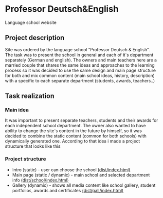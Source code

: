 # Professor Deutsch&English
 Language school website

## Project description  
Site was ordered by the language school "Professor Deutsch & English". The task was to present the school in general and each of it`s department separately (German and english). The owners and main teachers here are a married couple that shares the same ideas and approaches to the learning process so it was decided to use the same design and main page structure for both and mix common content (main school ideas, history, description) with a specific to each separate department (students, awards, teachers..)  
## Task realization  
### Main idea
It was important to present separate teachers, students and their awards for each independent school department. The owner also wanted to have ability to change the site`s content in the future by himself, so it was decided to combine the static content (common for both schools) with dynamically generated one. According to that idea i made a project structure that looks like this  
  
### Project structure
+ Intro (static) - user can choose the school [(dist/index.html)](https://github.com/TonnyHawk/Professor-Deutsch-English/tree/main/dist)
+ Main page (static / dynamic) - main school and selected department info [(dist/school/index.html)](https://github.com/TonnyHawk/Professor-Deutsch-English/tree/main/dist/school)
+ Gallery (dynamic) - shows all media content like school gallery, student portfolios, awards and certificates [(dist/gall/index.html)](https://github.com/TonnyHawk/Professor-Deutsch-English/tree/main/dist/gall)


